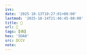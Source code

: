 ```yaml
---
ivs:
date: '2025-10-13T10:27:01+08:00'
lastmod: '2025-10-14T21:46:45-08:00'
title: 􃭆
url: 􃭆
tags: [嶠]
hex: '5DA0'
src: DCCV
note:
---
```

